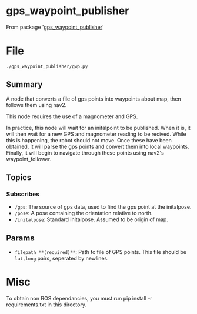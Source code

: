 # gps_waypoint_publisher
From package '[gps_waypoint_publisher](https://youtu.be/oHg5SJYRHA0)'
# File
`./gps_waypoint_publisher/gwp.py`

## Summary 
 A node that converts a file of gps points into waypoints about map, then follows them using nav2.

This node requires the use of a magnometer and GPS.

In practice, this node will wait for an initalpoint to be published. When it is, it will then wait for a
new GPS and magnometer reading to be recived. While this is happening, the robot should not move. Once these
have been obtained, it will parse the gps points and convert them into local waypoints. Finally, it will begin 
to navigate through these points using nav2's waypoint_follower.

## Topics

### Subscribes
- `/gps`: The source of gps data, used to find the gps point at the initalpose.
- `/pose`: A pose containing the orientation relative to north.
- `/initalpose`: Standard initalpose. Assumed to be origin of map.

## Params
- `filepath **(required)**`: Path to file of GPS points. This file should be `lat,long` pairs, seperated by newlines.

# Misc 
 To obtain non ROS dependancies, you must run pip install -r requirements.txt in this directory. 
